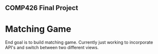 ## COMP426 Final Project
# Matching Game
End goal is to build matching game. Currently just working to incorporate API's and switch between two different views.